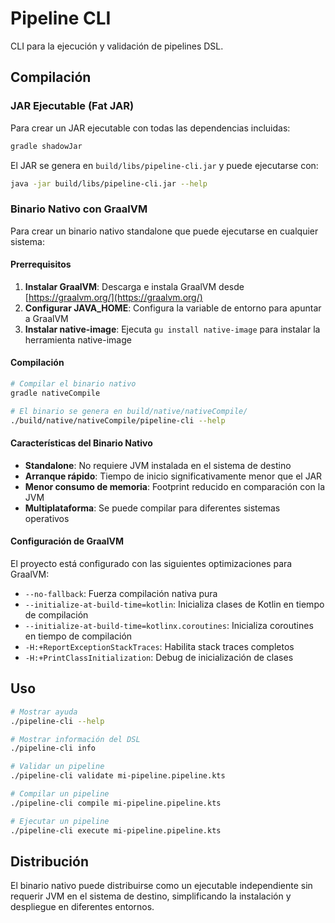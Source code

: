 # Pipeline CLI

CLI para la ejecución y validación de pipelines DSL.

## Compilación

### JAR Ejecutable (Fat JAR)

Para crear un JAR ejecutable con todas las dependencias incluidas:

```bash
gradle shadowJar
```

El JAR se genera en `build/libs/pipeline-cli.jar` y puede ejecutarse con:

```bash
java -jar build/libs/pipeline-cli.jar --help
```

### Binario Nativo con GraalVM

Para crear un binario nativo standalone que puede ejecutarse en cualquier sistema:

#### Prerrequisitos

1. **Instalar GraalVM**: Descarga e instala GraalVM desde [https://graalvm.org/](https://graalvm.org/)
2. **Configurar JAVA_HOME**: Configura la variable de entorno para apuntar a GraalVM
3. **Instalar native-image**: Ejecuta `gu install native-image` para instalar la herramienta native-image

#### Compilación

```bash
# Compilar el binario nativo
gradle nativeCompile

# El binario se genera en build/native/nativeCompile/
./build/native/nativeCompile/pipeline-cli --help
```

#### Características del Binario Nativo

- **Standalone**: No requiere JVM instalada en el sistema de destino
- **Arranque rápido**: Tiempo de inicio significativamente menor que el JAR
- **Menor consumo de memoria**: Footprint reducido en comparación con la JVM
- **Multiplataforma**: Se puede compilar para diferentes sistemas operativos

#### Configuración de GraalVM

El proyecto está configurado con las siguientes optimizaciones para GraalVM:

- `--no-fallback`: Fuerza compilación nativa pura
- `--initialize-at-build-time=kotlin`: Inicializa clases de Kotlin en tiempo de compilación
- `--initialize-at-build-time=kotlinx.coroutines`: Inicializa coroutines en tiempo de compilación
- `-H:+ReportExceptionStackTraces`: Habilita stack traces completos
- `-H:+PrintClassInitialization`: Debug de inicialización de clases

## Uso

```bash
# Mostrar ayuda
./pipeline-cli --help

# Mostrar información del DSL
./pipeline-cli info

# Validar un pipeline
./pipeline-cli validate mi-pipeline.pipeline.kts

# Compilar un pipeline
./pipeline-cli compile mi-pipeline.pipeline.kts

# Ejecutar un pipeline
./pipeline-cli execute mi-pipeline.pipeline.kts
```

## Distribución

El binario nativo puede distribuirse como un ejecutable independiente sin requerir JVM en el sistema de destino, simplificando la instalación y despliegue en diferentes entornos.